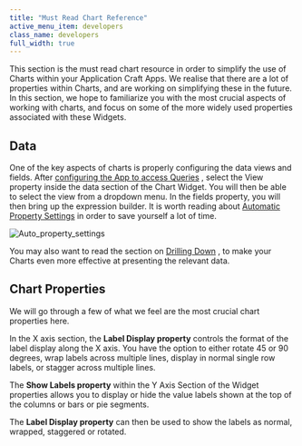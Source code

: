 ```yaml
---
title: "Must Read Chart Reference"
active_menu_item: developers
class_name: developers
full_width: true
---
```



This section is the must read chart resource in order to simplify the use of Charts within your Application Craft Apps. We realise that there are a lot of properties within Charts, and are working on simplifying these in the future. In this section, we hope to familiarize you with the most crucial aspects of working with charts, and focus on some of the more widely used properties associated with these Widgets.

## Data

One of the key aspects of charts is properly configuring the data views and fields. After [configuring the App to access Queries](/developers/documentation/product-guide/advanced-features/data-integration-reporting-dashboards/data-section-properties/configuring-the-app-to-access) , select the View property inside the data section of the Chart Widget. You will then be able to select the view from a dropdown menu. In the fields property, you will then bring up the expression builder. It is worth reading about [Automatic Property Settings](/developers/documentation/product-guide/advanced-features/data-integration-reporting-dashboards/data-section-properties/using-automatic-property-setti) in order to save yourself a lot of time.

![Auto\_property\_settings](/img/docs/auto_property_settings.zoom77.png)

You may also want to read the section on [Drilling Down](/developers/documentation/product-guide/advanced-features/data-integration-reporting-dashboards/drilling-down) , to make your Charts even more effective at presenting the relevant data.

## Chart Properties

We will go through a few of what we feel are the most crucial chart properties here.

In the X axis section, the **Label Display property** controls the format of the label display along the X axis. You have the option to either rotate 45 or 90 degrees, wrap labels across multiple lines, display in normal single row labels, or stagger across multiple lines.

The **Show Labels property** within the Y Axis Section of the Widget properties allows you to display or hide the value labels shown at the top of the columns or bars or pie segments.

The **Label Display property** can then be used to show the labels as normal, wrapped, staggered or rotated.

